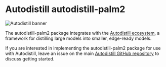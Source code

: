 
# Autodistill autodistill-palm2

![Autodistill banner](https://raw.githubusercontent.com/autodistill/autodistill/main/docs/assets/banner.png)

The autodistill-palm2 package integrates with the [Autodistill ecosystem](https://autodistill.com), a framework for distilling large models into smaller, edge-ready models.

If you are interested in implementing the autodistill-palm2 package for use with Autodistill, leave an issue on the main [Autodistill GitHub repository](https://github.com/autodistill/autodistill) to discuss getting started.
    